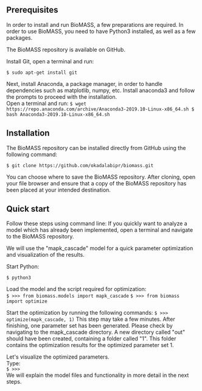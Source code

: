 ## Prerequisites
In order to install and run BioMASS, a few preparations are required. In order to use BioMASS, you need to have Python3 installed, as well as a few packages.

The BioMASS repository is available on GitHub.

Install Git, open a terminal and run: 

`
$ sudo apt-get install git
`
<br>

Next, install Anaconda, a package manager, in order to handle dependencies such as matplotlib, numpy, etc.
Install anaconda3 and follow the prompts to proceed with the installation. <br>
Open a terminal and run:
`
$ wget https://repo.anaconda.com/archive/Anaconda3-2019.10-Linux-x86_64.sh
$ bash Anaconda3-2019.10-Linux-x86_64.sh
`

## Installation
The BioMASS repository can be installed directly from GitHub using the following command:

`
$ git clone https://github.com/okadalabipr/biomass.git
`
<br>

You can choose where to save the BioMASS repository.
After cloning, open your file browser and ensure that a copy of the BioMASS repository has been placed at your intended destination.

## Quick start

Follow these steps using command line:
If you quickly want to analyze a model which has already been implemented, open a terminal and navigate to the BioMASS repository.

We will use the "mapk_cascade" model for a quick parameter optimization and visualization of the results.

Start Python:

`$ python3
`

Load the model and the script required for optimization: <br>
`
$ >>> from biomass.models import mapk_cascade
`
`
$ >>> from biomass import optimize
`

Start the optimization by running the following commands:
`
$ >>> optimize(mapk_cascade, 1)
`
This step may take a few minutes. After finishing, one parameter set has been generated. Please check by navigating to the mapk_cascade directory. A new directory called "out" should have been created, containing a folder called "1". This folder contains the optimization results for the optimized parameter set 1. <br>

Let's visualize the optimized parameters. <br>
Type: <br>
`
$ >>>
`
<br>
We will explain the model files and functionality in more detail in the next steps.
